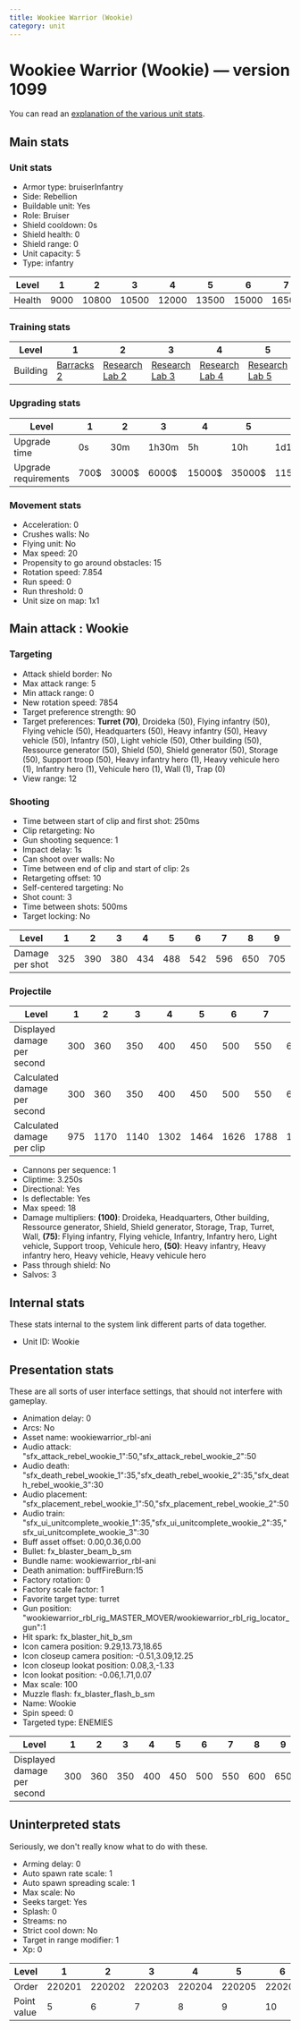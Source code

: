 ```yaml
---
title: Wookiee Warrior (Wookie)
category: unit
---
```


# Wookiee Warrior (Wookie) — version 1099

You can read an [explanation  of the various unit stats](unitexplained.md).

## Main stats

### Unit stats

  * Armor type: bruiserInfantry
  * Side: Rebellion
  * Buildable unit: Yes
  * Role: Bruiser
  * Shield cooldown: 0s
  * Shield health: 0
  * Shield range: 0
  * Unit capacity: 5
  * Type: infantry

|Level |1   |2    |3    |4    |5    |6    |7    |8    |9    |10   |
|------|----|-----|-----|-----|-----|-----|-----|-----|-----|-----|
|Health|9000|10800|10500|12000|13500|15000|16500|18000|19500|22500|


### Training stats

|Level   |1                               |2                                     |3                                     |4                                     |5                                     |6                                     |7                                     |8                                     |9                                     |10                                     |
|--------|--------------------------------|--------------------------------------|--------------------------------------|--------------------------------------|--------------------------------------|--------------------------------------|--------------------------------------|--------------------------------------|--------------------------------------|---------------------------------------|
|Building|[Barracks 2](rebelBarracks.html)|[Research Lab 2](rebelOffenseLab.html)|[Research Lab 3](rebelOffenseLab.html)|[Research Lab 4](rebelOffenseLab.html)|[Research Lab 5](rebelOffenseLab.html)|[Research Lab 6](rebelOffenseLab.html)|[Research Lab 7](rebelOffenseLab.html)|[Research Lab 8](rebelOffenseLab.html)|[Research Lab 9](rebelOffenseLab.html)|[Research Lab 10](rebelOffenseLab.html)|


### Upgrading stats

|Level               |1   |2    |3    |4     |5     |6      |7      |8      |9       |10      |
|--------------------|----|-----|-----|------|------|-------|-------|-------|--------|--------|
|Upgrade time        |0s  |30m  |1h30m|5h    |10h   |1d12h  |2d12h  |4d     |6d      |1w2d    |
|Upgrade requirements|700$|3000$|6000$|15000$|35000$|115000$|175000$|350000$|1000000$|2000000$|


### Movement stats

  * Acceleration: 0
  * Crushes walls: No
  * Flying unit: No
  * Max speed: 20
  * Propensity to go around obstacles: 15
  * Rotation speed: 7.854
  * Run speed: 0
  * Run threshold: 0
  * Unit size on map: 1x1

## Main attack : Wookie

### Targeting

  * Attack shield border: No
  * Max attack range: 5
  * Min attack range: 0
  * New rotation speed: 7854
  * Target preference strength: 90
  * Target preferences: **Turret (70)**, Droideka (50), Flying infantry (50), Flying vehicle (50), Headquarters (50), Heavy infantry (50), Heavy vehicle (50), Infantry (50), Light vehicle (50), Other building (50), Ressource generator (50), Shield (50), Shield generator (50), Storage (50), Support troop (50), Heavy infantry hero (1), Heavy vehicule hero (1), Infantry hero (1), Vehicule hero (1), Wall (1), Trap (0)
  * View range: 12

### Shooting

  * Time between start of clip and first shot: 250ms
  * Clip retargeting: No
  * Gun shooting sequence: 1
  * Impact delay: 1s
  * Can shoot over walls: No
  * Time between end of clip and start of clip: 2s
  * Retargeting offset: 10
  * Self-centered targeting: No
  * Shot count: 3
  * Time between shots: 500ms
  * Target locking: No

|Level          |1  |2  |3  |4  |5  |6  |7  |8  |9  |10 |
|---------------|---|---|---|---|---|---|---|---|---|---|
|Damage per shot|325|390|380|434|488|542|596|650|705|813|


### Projectile

|Level                       |1  |2   |3   |4   |5   |6   |7   |8   |9   |10  |
|----------------------------|---|----|----|----|----|----|----|----|----|----|
|Displayed damage per second |300|360 |350 |400 |450 |500 |550 |600 |650 |750 |
|Calculated damage per second|300|360 |350 |400 |450 |500 |550 |600 |650 |750 |
|Calculated damage per clip  |975|1170|1140|1302|1464|1626|1788|1950|2115|2439|


  * Cannons per sequence: 1
  * Cliptime: 3.250s
  * Directional: Yes
  * Is deflectable: Yes
  * Max speed: 18
  * Damage multipliers: **(100)**: Droideka, Headquarters, Other building, Ressource generator, Shield, Shield generator, Storage, Trap, Turret, Wall, **(75)**: Flying infantry, Flying vehicle, Infantry, Infantry hero, Light vehicle, Support troop, Vehicule hero, **(50)**: Heavy infantry, Heavy infantry hero, Heavy vehicle, Heavy vehicule hero
  * Pass through shield: No
  * Salvos: 3

## Internal stats

These stats internal to the system link different parts of data together.

  * Unit ID: Wookie

## Presentation stats

These are all sorts of user interface settings, that should not interfere with gameplay.

  * Animation delay: 0
  * Arcs: No
  * Asset name: wookiewarrior_rbl-ani
  * Audio attack: "sfx_attack_rebel_wookie_1":50,"sfx_attack_rebel_wookie_2":50
  * Audio death: "sfx_death_rebel_wookie_1":35,"sfx_death_rebel_wookie_2":35,"sfx_death_rebel_wookie_3":30
  * Audio placement: "sfx_placement_rebel_wookie_1":50,"sfx_placement_rebel_wookie_2":50
  * Audio train: "sfx_ui_unitcomplete_wookie_1":35,"sfx_ui_unitcomplete_wookie_2":35,"sfx_ui_unitcomplete_wookie_3":30
  * Buff asset offset: 0.00,0.36,0.00
  * Bullet: fx_blaster_beam_b_sm
  * Bundle name: wookiewarrior_rbl-ani
  * Death animation: buffFireBurn:15
  * Factory rotation: 0
  * Factory scale factor: 1
  * Favorite target type: turret
  * Gun position: "wookiewarrior_rbl_rig_MASTER_MOVER/wookiewarrior_rbl_rig_locator_gun":1
  * Hit spark: fx_blaster_hit_b_sm
  * Icon camera position: 9.29,13.73,18.65
  * Icon closeup camera position: -0.51,3.09,12.25
  * Icon closeup lookat position: 0.08,3,-1.33
  * Icon lookat position: -0.06,1.71,0.07
  * Max scale: 100
  * Muzzle flash: fx_blaster_flash_b_sm
  * Name: Wookie
  * Spin speed: 0
  * Targeted type: ENEMIES

|Level                      |1  |2  |3  |4  |5  |6  |7  |8  |9  |10 |
|---------------------------|---|---|---|---|---|---|---|---|---|---|
|Displayed damage per second|300|360|350|400|450|500|550|600|650|750|


## Uninterpreted stats

Seriously, we don't really know what to do with these.

  * Arming delay: 0
  * Auto spawn rate scale: 1
  * Auto spawn spreading scale: 1
  * Max scale: No
  * Seeks target: Yes
  * Splash: 0
  * Streams: no
  * Strict cool down: No
  * Target in range modifier: 1
  * Xp: 0

|Level      |1     |2     |3     |4     |5     |6     |7     |8     |9     |10    |
|-----------|------|------|------|------|------|------|------|------|------|------|
|Order      |220201|220202|220203|220204|220205|220206|220207|220208|220209|220210|
|Point value|5     |6     |7     |8     |9     |10    |11    |12    |13    |15    |


